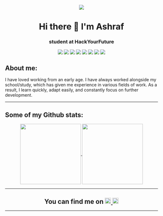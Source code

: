 <p align="center"><img src="https://www.bluebanyan.co.in/img/services/web-development/web-development-vector-cartoon.png"></p>
<h1 align="center"> Hi there 👋 I'm Ashraf</h1>
<h3 align="center"> student at HackYourFuture</h3>

<p align="center">

  
  <img src="https://img.shields.io/badge/html5-%23E34F26.svg?style=for-the-badge&logo=html5&logoColor=white">
  
  <img src="https://img.shields.io/badge/css3-%231572B6.svg?style=for-the-badge&logo=css3&logoColor=white">
  
  <img src="https://img.shields.io/badge/javascript-%23323330.svg?style=for-the-badge&logo=javascript&logoColor=%23F7DF1E">
  
  <img src="https://camo.githubusercontent.com/faec9d89bd2c7d47b91d988dcd0f27011c27e8191d45836cfa36bf2b3c2a92bd/68747470733a2f2f696d672e736869656c64732e696f2f7374617469632f76313f7374796c653d666f722d7468652d6261646765266d6573736167653d4e6f64652e6a7326636f6c6f723d333339393333266c6f676f3d4e6f64652e6a73266c6f676f436f6c6f723d464646464646266c6162656c3d">
  
  <img src="https://camo.githubusercontent.com/0a95585d6b3a07028298a45d60b85a1331358bc336549d64dbbc27977f1495f3/68747470733a2f2f696d672e736869656c64732e696f2f7374617469632f76313f7374796c653d666f722d7468652d6261646765266d6573736167653d4578707265737326636f6c6f723d303030303030266c6f676f3d45787072657373266c6f676f436f6c6f723d464646464646266c6162656c3d">
 
 <img src="https://camo.githubusercontent.com/539a184961e9ab46a914b3a57718cd52f9a122ffb33a0bcaaa92484add20ba72/68747470733a2f2f696d672e736869656c64732e696f2f7374617469632f76313f7374796c653d666f722d7468652d6261646765266d6573736167653d4d7953514c26636f6c6f723d343437394131266c6f676f3d4d7953514c266c6f676f436f6c6f723d464646464646266c6162656c3d"> 
  
  <img src="https://camo.githubusercontent.com/eb3676422a9e186ce18237e6c1ffee703068f7850c2a513b9a261f33ee335ed6/68747470733a2f2f696d672e736869656c64732e696f2f7374617469632f76313f7374796c653d666f722d7468652d6261646765266d6573736167653d4d6f6e676f444226636f6c6f723d343741323438266c6f676f3d4d6f6e676f4442266c6f676f436f6c6f723d464646464646266c6162656c3d">
  
 <img src="https://camo.githubusercontent.com/67a01fa7cf337616274f39c070a11638f2e65720e414ef55b8dd3f9c2a803b2a/68747470733a2f2f696d672e736869656c64732e696f2f7374617469632f76313f7374796c653d666f722d7468652d6261646765266d6573736167653d526561637426636f6c6f723d323232323232266c6f676f3d5265616374266c6f676f436f6c6f723d363144414642266c6162656c3d">
  
  
</p>


<h2> About me:</h2>

<p>I have loved working from an early age. I have always worked alongside my school/study, which has given me experience in various fields     of work. As    a result, I learn quickly, adapt easily, and constantly focus on further development.
</p>

---

## Some of my Github stats:

<p align="center">
  
  <a href="https://github.com/Ashraf-Ashashaa/github-readme-stats">
    <img height="200" align="center" src="https://github-readme-stats.vercel.app/api/top-langs/?username=Ashraf-Alshashaa&layout=compact"/>
  </a>
  
  <a href="https://github.com/Ashraf-Alshashaa" height="200">
    <img height="200" align="center" src="https://github-readme-stats.vercel.app/api/?username=Ashraf-Alshashaa&show_icons=true&theme=tokyonight&hide=stars&bg_color=light" />
  </a>
  
  <!-- 
  <a href="https://github.com/Ashraf-Alshashaa/My-Phone">
    <img height="200" src="https://github-readme-stats.vercel.app/api/pin/?username=Ashraf-Alshashaa&repo=My-Phone" />
  </a>
  
  <a href="https://github.com/Ashraf-Alshashaa/Hommy-Food">
    <img height="200" src="https://github-readme-stats.vercel.app/api/pin/?username=Ashraf-Alshashaa&repo=Hommy-Food" />
  </a>  -->
  
</p>

---

<p >
  <h2 align="center" >You can find me on
  <a href="https://bit.ly/Ashraf-LinkedIn">
    <img src='https://img.shields.io/badge/LinkedIn-0077B5?style=for-the-badge&logo=linkedin&logoColor=white' alt='linkedin' height='20'>
  </a> 
  <a href="https://bit.ly/Ashraf-Facebook">
    <img src='https://img.shields.io/badge/Facebook-1877F2?style=for-the-badge&logo=facebook&logoColor=white' alt='facebook' height='20'>
  </a>
    </h2>
  
</p>

---

